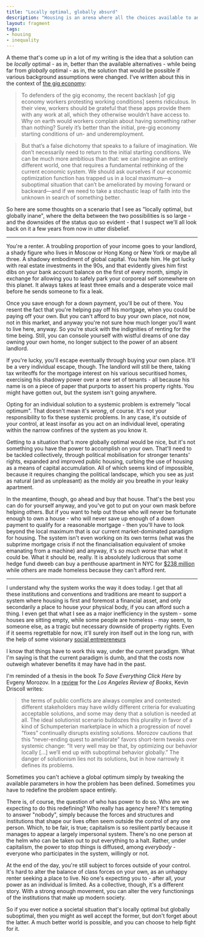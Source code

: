 ```yaml
---
title: "Locally optimal, globally absurd"
description: "Housing is an arena where all the choices available to an individual are all constrained within a narrow set of possiblities, all of which are globally suboptimal."
layout: fragment
tags:
- housing
- inequality
---
```


A theme that's come up in a lot of my writing is the idea that a solution can be _locally_ optimal - as in, better than the available alternatives - while being far from _globally_ optimal - as in, the solution that would be possible if various background assumptions were changed. I've written about this in the context of [the gig economy](https://newsocialist.org.uk/the-gig-economy/):

> To defenders of the gig economy, the recent backlash \[of gig economy workers protesting working conditions\] seems ridiculous. In their view, workers should be grateful that these apps provide them with any work at all, which they otherwise wouldn’t have access to. Why on earth would workers complain about having something rather than nothing? Surely it’s better than the initial, pre-gig economy starting conditions of un- and underemployment.

> But that’s a false dichotomy that speaks to a failure of imagination. We don’t necessarily need to return to the initial starting conditions. We can be much more ambitious than that: we can imagine an entirely different world, one that requires a fundamental rethinking of the current economic system. We should ask ourselves if our economic optimization function has trapped us in a local maximum—a suboptimal situation that can’t be ameliorated by moving forward or backward—and if we need to take a stochastic leap of faith into the unknown in search of something better.

So here are some thoughts on a scenario that I see as "locally optimal, but globally inane", where the delta between the two possibilities is so large - and the downsides of the status quo so evident - that I suspect we'll all look back on it a few years from now in utter disbelief.

***

You're a renter. A troubling proportion of your income goes to your landlord, a shady figure who lives in Moscow or Hong Kong or New York or maybe all three. A shadowy embodiment of global capital. You hate him. He got lucky with real estate investments in the 90s, and that evidently gives him first dibs on your bank account balance on the first of every month, simply in exchange for allowing you to safely park your corporeal self somewhere on this planet. It always takes at least three emails and a desperate voice mail before he sends someone to fix a leak.

Once you save enough for a down payment, you'll be out of there. You resent the fact that you're helping pay off his mortgage, when you could be paying off your own. But you can't afford to buy your own place, not now, not in this market, and anyway you're not sure how much longer you'll want to live here, anyway. So you're stuck with the indignities of renting for the time being. Still, you can console yourself with wistful dreams of one day owning your own home, no longer subject to the power of an absent landlord.

If you're lucky, you'll escape eventually through buying your own place. It'll be a very individual escape, though. The landlord will still be there, taking tax writeoffs for the mortgage interest on his various securitised homes, exercising his shadowy power over a new set of tenants - all because his name is on a piece of paper that purports to assert his property rights. You might have gotten out, but the system isn't going anywhere.

Opting for an individual solution to a systemic problem is extremely "local optimum". That doesn't mean it's _wrong_, of course. It's not your responsibility to fix these systemic problems. In any case, it's outside of your control, at least insofar as you act on an individual level, operating within the narrow confines of the system as you know it.

Getting to a situation that's more globally optimal would be nice, but it's not something you have the power to accomplish on your own. That'll need to be tackled collectively, through political mobilisation for stronger tenants' rights, expanded and improved public housing, curbing the use of housing as a means of capital accumulation. All of which seems kind of impossible, because it requires changing the political landscape, which you see as just as natural (and as unpleasant) as the moldy air you breathe in your leaky apartment.

In the meantime, though, go ahead and buy that house. That's the best you can do for yourself anyway, and you've got to put on your own mask before helping others. But if you want to help out those who will never be fortunate enough to own a house - who will never save up enough of a down payment to qualify for a reasonable mortgage - then you'll have to look beyond the local maximum that is our current market-dominated paradigm for housing. The system isn't even working on its own terms (what was the subprime mortgage crisis if not the financialisation equivalent of smoke emanating from a machine) and anyway, it's _so much worse_ than what it could be. What it should be, really. It is absolutely ludicrous that some hedge fund dweeb can buy a penthouse apartment in NYC for [$238 million](http://time.com/5511522/new-york-penthouse-most-expensive-238-million/) while others are made homeless because they can't afford rent.

***

I understand why the system works the way it does today. I get that all these institutions and conventions and traditions are meant to support a system where housing is first and foremost a financial asset, and only secondarily a place to house your physical body, if you can afford such a thing. I even get that what I see as a major inefficiency in the system - some houses are sitting empty, while some people are homeless - may seem, to someone else, as a tragic but necessary downside of property rights. Even if it seems regrettable for now, it'll surely iron itself out in the long run, with the help of some visionary [social entrepreneurs](/posts/fragments-66)

I know that things have to work this way, under the current paradigm. What I'm saying is that the current paradigm is dumb, and that the costs now outweigh whatever benefits it may have had in the past.

I'm reminded of a thesis in the book _To Save Everything Click Here_ by Evgeny Morozov. In a [review](https://lareviewofbooks.org/article/the-god-that-failed-evgeny-morozovs-to-save-everything-click-here/) for the _Los Angeles Review of Books_, Kevin Driscoll writes:

> the terms of public conflicts are always complex and contested: different stakeholders may have wildly different criteria for evaluating acceptable solutions, and some may deny that a solution is needed at all. The ideal solutionist scenario bulldozes this plurality in favor of a kind of Schumpeterian marketplace in which a progression of novel “fixes” continually disrupts existing solutions. Morozov cautions that this “never-ending quest to ameliorate” favors short-term tweaks over systemic change: “It very well may be that, by optimizing our behavior locally […] we’ll end up with suboptimal behavior globally.” The danger of solutionism lies not its solutions, but in how narrowly it defines its problems.

Sometimes you can't achieve a global optimum simply by tweaking the available parameters in how the problem has been defined. Sometimes you have to redefine the problem space entirely.

There is, of course, the question of who has power to do so. Who are we expecting to do this redefining? Who really has agency here? It's tempting to answer "nobody", simply because the forces and structures and institutions that shape our lives often seem outside the control of any one person. Which, to be fair, is true; capitalism is so resilient partly because it manages to appear a largely impersonal system. There's no one person at the helm who can be taken out to put everything to a halt. Rather, under capitalism, the power to stop things is diffused, among _everybody_ - everyone who participates in the system, willingly or not.

At the end of the day, you're still subject to forces outside of your control. It's hard to alter the balance of class forces on your own, as an unhappy renter seeking a place to live. No one's expecting you to - after all, your power as an individual is limited. As a collective, though, it's a different story. With a strong enough movement, you can alter the very functionings of the institutions that make up modern society.

So if you ever notice a societal situation that's locally optimal but globally suboptimal, then you might as well accept the former, but don't forget about the latter. A much better world is possible, and you can choose to help fight for it.
